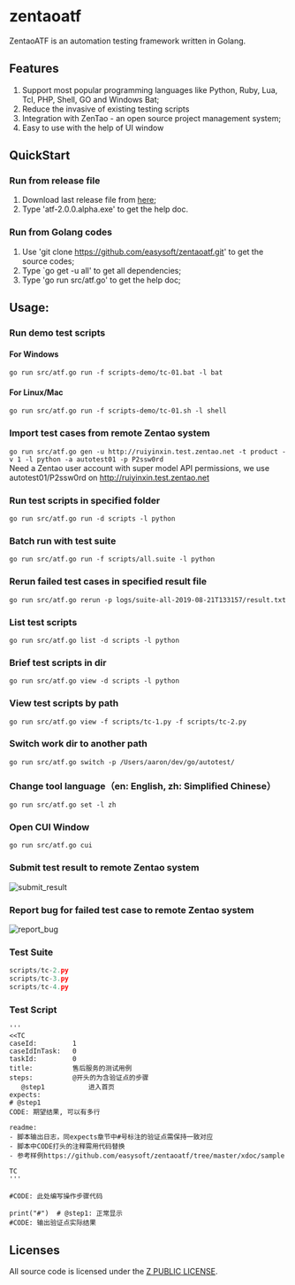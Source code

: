 # zentaoatf
ZentaoATF is an automation testing framework written in Golang.

## Features
1. Support most popular programming languages like Python, Ruby, Lua, Tcl, PHP, Shell, GO and Windows Bat;
2. Reduce the invasive of existing testing scripts
3. Integration with ZenTao - an open source project management system;
3. Easy to use with the help of UI window

## QuickStart
### Run from release file
1. Download last release file from [here](https://github.com/easysoft/zentaoatf/releases);
2. Type 'atf-2.0.0.alpha.exe' to get the help doc.

### Run from Golang codes
1. Use 'git clone https://github.com/easysoft/zentaoatf.git' to get the source codes;
2. Type `go get -u all' to get all dependencies;
3. Type 'go run src/atf.go' to get the help doc;

## Usage:
### Run demo test scripts
#### For Windows
```go run src/atf.go run -f scripts-demo/tc-01.bat -l bat```
#### For Linux/Mac
```go run src/atf.go run -f scripts-demo/tc-01.sh -l shell```

### Import test cases from remote Zentao system
```go run src/atf.go gen -u http://ruiyinxin.test.zentao.net -t product -v 1 -l python -a autotest01 -p P2ssw0rd```  
Need a Zentao user account with super model API permissions, we use autotest01/P2ssw0rd on http://ruiyinxin.test.zentao.net 

### Run test scripts in specified folder
```go run src/atf.go run -d scripts -l python```

### Batch run with test suite
```go run src/atf.go run -f scripts/all.suite -l python```

### Rerun failed test cases in specified result file
```go run src/atf.go rerun -p logs/suite-all-2019-08-21T133157/result.txt```

### List test scripts
```go run src/atf.go list -d scripts -l python```

### Brief test scripts in dir
```go run src/atf.go view -d scripts -l python```

### View test scripts by path
```go run src/atf.go view -f scripts/tc-1.py -f scripts/tc-2.py```

### Switch work dir to another path
```go run src/atf.go switch -p /Users/aaron/dev/go/autotest/```

### Change tool language（en: English, zh: Simplified Chinese）
```go run src/atf.go set -l zh```

### Open CUI Window
```go run src/atf.go cui```

### Submit test result to remote Zentao system
![submit_result](xdoc/snapshot/submit_result.jpg)

### Report bug for failed test case to remote Zentao system
![report_bug](xdoc/snapshot/report_bug.jpg)

### Test Suite
```scripts/tc-1.py
scripts/tc-2.py
scripts/tc-3.py
scripts/tc-4.py
```

### Test Script
```#!/usr/bin/env python3
'''
<<TC
caseId:         1
caseIdInTask:   0
taskId:         0
title:          售后服务的测试用例
steps:          @开头的为含验证点的步骤
   @step1           进入首页
expects:
# @step1 
CODE: 期望结果, 可以有多行

readme:
- 脚本输出日志，同expects章节中#号标注的验证点需保持一致对应
- 脚本中CODE打头的注释需用代码替换
- 参考样例https://github.com/easysoft/zentaoatf/tree/master/xdoc/sample

TC
'''

#CODE: 此处编写操作步骤代码

print("#")  # @step1: 正常显示
#CODE: 输出验证点实际结果
```

## Licenses
All source code is licensed under the [Z PUBLIC LICENSE](LICENSE.md).